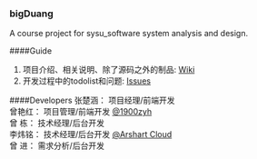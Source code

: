 ### bigDuang
A course project for sysu_software system analysis and design. 


####Guide
1. 项目介绍、相关说明、除了源码之外的制品: [Wiki](https://github.com/1900zyh/bigDuang/wiki/%E4%B8%BB%E9%A1%B5)
2. 开发过程中的todolist和问题: [Issues](https://github.com/1900zyh/bigDuang/issues)


####Developers
张楚涵： 项目经理/前端开发  <br>
曾艳红： 项目管理/前端开发   [@1900zyh](https://github.com/1900zyh)<br>
曾  栋： 技术经理/后台开发 <br>
李炜铭： 技术经理/后台开发   [@Arshart Cloud](https://github.com/ArshartCloud)<br>
曾  进： 需求分析/后台开发 <br>